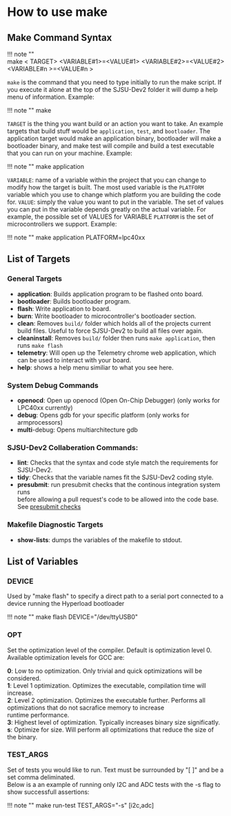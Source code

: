 # How to use make

## Make Command Syntax

!!! note ""  
    make < TARGET> <VARIABLE#1>=<VALUE#1> <VARIABLE#2>=<VALUE#2> <VARIABLE#n >=<VALUE#n >

`make` is the command that you need to type initially to run the make
script. If you execute it alone at the top of the SJSU-Dev2 folder it
will dump a help menu of information. Example:

!!! note ""
    make

`TARGET` is the thing you want build or an action you want to take. An
example targets that build stuff would be `application`, `test`, and
`bootloader`. The application target would make an application binary,
bootloader will make a bootloader binary, and make test will compile and
build a test executable that you can run on your machine. Example:

!!! note ""
    make application


`VARIABLE`: name of a variable within the project that you can change to
modify how the target is built. The most used variable is the `PLATFORM`
variable which you use to change which platform you are building the
code for.
`VALUE`: simply the value you want to put in the variable. The set of
values you can put in the variable depends greatly on the actual
variable. For example, the possible set of VALUES for VARIABLE
`PLATFORM` is the set of microcontrollers we support. Example:

!!! note ""
    make application PLATFORM=lpc40xx


## List of Targets

### General Targets

  - **application**: Builds application program to be flashed onto
    board.
  - **bootloader**: Builds bootloader program.
  - **flash**: Write application to board.
  - **burn**: Write bootloader to microcontroller's bootloader section.
  - **clean**: Removes `build/` folder which holds all of the projects
    current build files. Useful to force SJSU-Dev2 to build all files
    over again.
  - **cleaninstall**: Removes `build/` folder then runs `make
    application`, then runs `make flash`
  - **telemetry**: Will open up the Telemetry chrome web application,
    which can be used to interact with your board.
  - **help**: shows a help menu similiar to what you see here.

### System Debug Commands

  - **openocd**: Open up openocd (Open On-Chip Debugger) (only works for
    LPC40xx currently)
  - **debug**: Opens gdb for your specific platform (only works for 
    armprocessors)
  - **multi**-debug: Opens multiarchitecture gdb

### SJSU-Dev2 Collaberation Commands:

  - **lint**: Checks that the syntax and code style match the
    requirements for SJSU-Dev2.
  - **tidy**: Checks that the variable names fit the SJSU-Dev2 coding
    style.
  - **presubmit**: run presubmit checks that the continous
    integration system runs  
    before allowing a pull request's code to be allowed into the
    code base. 
    See [presubmit checks](../contributing/presubmit-checks.html)

### Makefile Diagnostic Targets

  - **show-lists**: dumps the variables of the makefile to stdout.

## List of Variables

### DEVICE

Used by "make flash" to specify a direct path to a serial port connected
to a device running the Hyperload bootloader

!!! note "" 
    make flash DEVICE="/dev/ttyUSB0"

### OPT

Set the optimization level of the compiler. Default is optimization
level 0. Available optimization levels for GCC are: 

  **0**: Low to no optimization. Only trivial and quick optimizations will
  be considered.  
  **1**: Level 1 optimization. Optimizes the executable, compilation time will
  increase.   
  **2**: Level 2 optimization. Optimizes the executable further.
  Performs all optimizations that do not sacrafice memory to increase  
  runtime performance.   
  **3**: Highest level of optimization. Typically increases binary size
  significatly.  
  **s**: Optimize for size. Will perform all optimizations that reduce
  the size of the binary.  

### TEST_ARGS

Set of tests you would like to run. Text must be surrounded by "[ ]" and
be a set comma deliminated.  
Below is a an example of running only I2C and ADC tests with the -s 
flag to show successfull assertions: 
    
!!! note ""
    make run-test TEST_ARGS="-s" [i2c,adc]